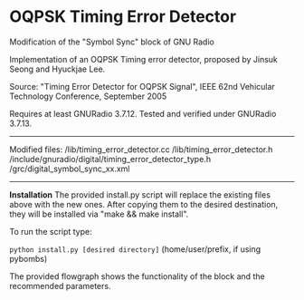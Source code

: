 OQPSK Timing Error Detector
===

Modification of the "Symbol Sync" block of GNU Radio

Implementation of an OQPSK Timing error detector, proposed by Jinsuk Seong 
and Hyuckjae Lee.

Source:
"Timing Error Detector for OQPSK Signal",
 IEEE 62nd Vehicular Technology Conference,
 September 2005

Requires at least GNURadio 3.7.12.
Tested and verified under GNURadio 3.7.13.

---

Modified files:
/lib/timing_error_detector.cc
/lib/timing_error_detector.h
/include/gnuradio/digital/timing_error_detector_type.h
/grc/digital_symbol_sync_xx.xml

---

**Installation**
The provided install.py script will replace the existing files above with the new ones.
After copying them to the desired destination, they will be installed via "make && make install".

To run the script type:

`python install.py [desired directory]` 	(home/user/prefix, if using pybombs)

The provided flowgraph shows the functionality of the block and the recommended parameters.




